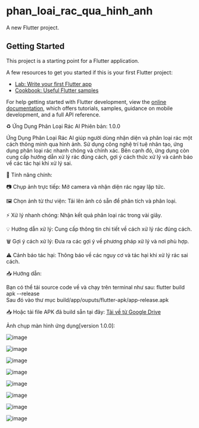 # phan_loai_rac_qua_hinh_anh

A new Flutter project.

## Getting Started

This project is a starting point for a Flutter application.

A few resources to get you started if this is your first Flutter project:

- [Lab: Write your first Flutter app](https://docs.flutter.dev/get-started/codelab)
- [Cookbook: Useful Flutter samples](https://docs.flutter.dev/cookbook)

For help getting started with Flutter development, view the
[online documentation](https://docs.flutter.dev/), which offers tutorials,
samples, guidance on mobile development, and a full API reference.

♻️ Ứng Dụng Phân Loại Rác AI
Phiên bản: 1.0.0

Ứng Dụng Phân Loại Rác AI giúp người dùng nhận diện và phân loại rác một cách thông minh qua hình ảnh. Sử dụng công nghệ trí tuệ nhân tạo, ứng dụng phân loại rác nhanh chóng và chính xác. Bên cạnh đó, ứng dụng còn cung cấp hướng dẫn xử lý rác đúng cách, gợi ý cách thức xử lý và cảnh báo về các tác hại khi xử lý sai.

🚀 Tính năng chính:

📷 Chụp ảnh trực tiếp: Mở camera và nhận diện rác ngay lập tức.

🖼️ Chọn ảnh từ thư viện: Tải lên ảnh có sẵn để phân tích và phân loại.

⚡ Xử lý nhanh chóng: Nhận kết quả phân loại rác trong vài giây.

💡 Hướng dẫn xử lý: Cung cấp thông tin chi tiết về cách xử lý rác đúng cách.

🗑️ Gợi ý cách xử lý: Đưa ra các gợi ý về phương pháp xử lý và nơi phù hợp.

⚠️ Cảnh báo tác hại: Thông báo về các nguy cơ và tác hại khi xử lý rác sai cách.

📥 Hướng dẫn:

Bạn có thể tải source code về và chạy trên terminal như sau: flutter build apk --release    
Sau đó vào thư mục build/app/ouputs/flutter-apk/app-release.apk

📥 Hoặc tải file APK đã build sẵn tại đây: [Tải về từ Google Drive](https://drive.google.com/file/d/19GeplyAAUtq6kmA_knrNh9bxl3OCaRRk/view?usp=drive_link)

Ảnh chụp màn hình ứng dụng[version 1.0.0]:

![image](https://github.com/user-attachments/assets/844fc223-a62b-45ca-9746-1b57623a3bdf)

![image](https://github.com/user-attachments/assets/e867343b-df95-46b7-afe7-dc11789266a2)

![image](https://github.com/user-attachments/assets/22f966e9-b7d2-4e24-8519-11ae19c634a7)

![image](https://github.com/user-attachments/assets/01e4d0e4-b104-4246-849e-ec84092ccc0e)

![image](https://github.com/user-attachments/assets/7561e0f5-47ea-4516-9f22-2bc969021620)

![image](https://github.com/user-attachments/assets/6f28a007-7934-44e0-8c8c-250e61002280)

![image](https://github.com/user-attachments/assets/efd4e2e1-d36a-42d7-a96d-d571d7f4cb7c)

![image](https://github.com/user-attachments/assets/421967c9-8f6d-436b-b282-c56520edbd12)

